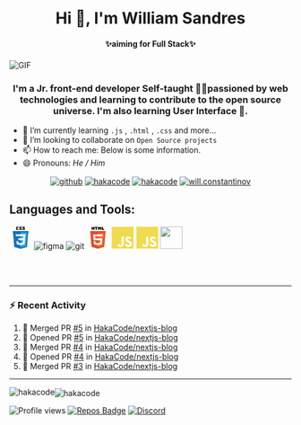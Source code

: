 <h1 align="center">Hi 👋, I'm William Sandres</h1>
<h4 align="center"> ✨aiming for Full Stack✨</h4>

<img align="center" src="https://i.imgur.com/YvNKyh7.gif" alt="GIF">

<h3 align="center">I'm a Jr. front-end developer Self-taught 👨‍💻passioned by web technologies and learning to contribute to the open source universe. I'm also learning User Interface 🎨.</h3>

- 🌱 I’m currently learning `.js` , `.html` , `.css` and more... 
- 👯 I’m looking to collaborate on `Open Source projects` 
- 📫 How to reach me: Below is some information.<br> 
- 😄 Pronouns: *He / Him* 

<p align="center">
<a href="https://github.com/HakaCode" target="blank"><img align="center" src="https://cdn.jsdelivr.net/npm/simple-icons@3.0.1/icons/github.svg" alt="github" height="30" width="30" /></a>
<a href="https://dev.to/hakacode" target="blank"><img align="center" src="https://cdn.jsdelivr.net/npm/simple-icons@3.0.1/icons/dev-dot-to.svg" alt="hakacode" height="30" width="30" /></a>
<!--<a href="https://twitter.com/hakacode" target="blank"><img align="center" src="https://cdn.jsdelivr.net/npm/simple-icons@3.0.1/icons/twitter.svg" alt="hakacode" height="30" width="30" /></a>-->
<a href="https://linkedin.com/in/hakacode" target="blank"><img align="center" src="https://cdn.jsdelivr.net/npm/simple-icons@3.0.1/icons/linkedin.svg" alt="hakacode" height="30" width="30" /></a>
<!--<a href="https://fb.com/will.constantinov" target="blank"><img align="center" height="32" width="32" src="https://cdn.jsdelivr.net/npm/simple-icons@v5/icons/facebook.svg"  alt="will.constantinov" /></a>-->
<a href="https://instagram.com/will.constantinov" target="blank"><img align="center" src="https://cdn.jsdelivr.net/npm/simple-icons@3.0.1/icons/instagram.svg" alt="will.constantinov" height="30" width="30" /></a>
</p>

## Languages and Tools:
<p align="left"><img src="https://raw.githubusercontent.com/devicons/devicon/master/icons/css3/css3-original-wordmark.svg" alt="css3" width="40" height="40"/> <img src="https://www.vectorlogo.zone/logos/figma/figma-icon.svg" alt="figma" width="40" height="40"/> <img src="https://www.vectorlogo.zone/logos/git-scm/git-scm-icon.svg" alt="git" width="40" height="40"/> <img src="https://raw.githubusercontent.com/devicons/devicon/master/icons/html5/html5-original-wordmark.svg" alt="html5" width="40" height="40"/> <img src="https://raw.githubusercontent.com/devicons/devicon/master/icons/javascript/javascript-plain.svg" alt="javascript" width="40" height="40"/> <img src="https://raw.githubusercontent.com/devicons/devicon/master/icons/javascript/javascript-plain.svg" alt="javascript" width="40" height="40"/> <img fill="#007ACC" height="40" width="40" src="https://cdn.jsdelivr.net/npm/simple-icons@v5/icons/visualstudiocode.svg" /> </p>
<br />
<br />

---

### :zap: Recent Activity

<!--START_SECTION:activity-->
1. 🎉 Merged PR [#5](https://github.com/HakaCode/nextjs-blog/pull/5) in [HakaCode/nextjs-blog](https://github.com/HakaCode/nextjs-blog)
2. 💪 Opened PR [#5](https://github.com/HakaCode/nextjs-blog/pull/5) in [HakaCode/nextjs-blog](https://github.com/HakaCode/nextjs-blog)
3. 🎉 Merged PR [#4](https://github.com/HakaCode/nextjs-blog/pull/4) in [HakaCode/nextjs-blog](https://github.com/HakaCode/nextjs-blog)
4. 💪 Opened PR [#4](https://github.com/HakaCode/nextjs-blog/pull/4) in [HakaCode/nextjs-blog](https://github.com/HakaCode/nextjs-blog)
5. 🎉 Merged PR [#3](https://github.com/HakaCode/nextjs-blog/pull/3) in [HakaCode/nextjs-blog](https://github.com/HakaCode/nextjs-blog)
<!--END_SECTION:activity-->

---

<img align="left" src="https://github-readme-stats.vercel.app/api/top-langs/?username=hakacode&layout=compact&hide=html" alt="hakacode" />

<img align="center" src="https://github-readme-stats.vercel.app/api?username=hakacode&show_icons=true" alt="hakacode" width="484"/>

<!-- social -->

![Profile views](https://komarev.com/ghpvc/?username=HakaCode&label=PROFILE+VIEWS) [![Repos Badge](https://badges.pufler.dev/repos/HakaCode)](https://badges.pufler.dev) 
[![Discord](https://img.shields.io/static/v1?label=&logo=discord&message=!Haka.Code%238977&logoColor=ffffff&color=7389D8&labelColor=6A7EC2)](https://discord.com/channels/@me/650426162291408896)
